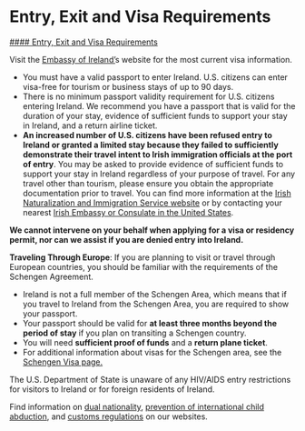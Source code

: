 # Entry, Exit and Visa Requirements

[#### Entry, Exit and Visa Requirements](javascript:void(0); "Entry, Exit and Visa Requirements")

Visit the [Embassy of Ireland’](https://www.ireland.ie/en/usa/washington/)s website for the most current visa information.

* You must have a valid passport to enter Ireland. U.S. citizens can enter visa-free for tourism or business stays of up to 90 days.
* There is no minimum passport validity requirement for U.S. citizens entering Ireland. We recommend you have a passport that is valid for the duration of your stay, evidence of sufficient funds to support your stay in Ireland, and a return airline ticket.
* **An increased number of U.S. citizens have been refused entry to Ireland or granted a limited stay because they failed to sufficiently demonstrate their travel intent to Irish immigration officials at the port of entry**. You may be asked to provide evidence of sufficient funds to support your stay in Ireland regardless of your purpose of travel. For any travel other than tourism, please ensure you obtain the appropriate documentation prior to travel. You can find more information at the [Irish Naturalization and Immigration Service website](https://www.irishimmigration.ie/) or by contacting your nearest [Irish Embassy or Consulate in the United States](https://www.ireland.ie/en/usa/washington/).

**We cannot intervene on your behalf when applying for a visa or residency permit, nor can we assist if you are denied entry into Ireland.**

**Traveling Through Europe**: If you are planning to visit or travel through European countries, you should be familiar with the requirements of the Schengen Agreement.

* Ireland is not a full member of the Schengen Area, which means that if you travel to Ireland from the Schengen Area, you are required to show your passport.
* Your passport should be valid for **at least three months beyond the period of stay** if you plan on transiting a Schengen country.
* You will need **sufficient proof of funds** and a **return plane ticket**.
* For additional information about visas for the Schengen area, see the [Schengen Visa page.](https://www.schengenvisainfo.com/schengen-visa-countries-list/)

The U.S. Department of State is unaware of any HIV/AIDS entry restrictions for visitors to Ireland or for foreign residents of Ireland.

Find information on [dual nationality](https://travel.state.gov/content/travel/en/legal/travel-legal-considerations/Relinquishing-US-Nationality/Dual-Nationality.html), [prevention of international child abduction](https://travel.state.gov/content/travel/en/International-Parental-Child-Abduction.html), and [customs regulations](https://travel.state.gov/content/travel/en/international-travel/before-you-go/customs-and-import.html) on our websites.